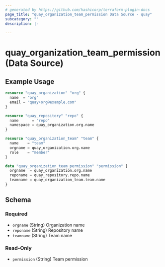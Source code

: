 ```yaml
---
# generated by https://github.com/hashicorp/terraform-plugin-docs
page_title: "quay_organization_team_permission Data Source - quay"
subcategory: ""
description: |-
  
---
```


# quay_organization_team_permission (Data Source)



## Example Usage

```terraform
resource "quay_organization" "org" {
  name  = "org"
  email = "quay+org@example.com"
}

resource "quay_repository" "repo" {
  name      = "repo"
  namespace = quay_organization.org.name
}

resource "quay_organization_team" "team" {
  name    = "team"
  orgname = quay_organization.org.name
  role    = "member"
}

data "quay_organization_team_permission" "permission" {
  orgname  = quay_organization.org.name
  reponame = quay_repository.repo.name
  teamname = quay_organization_team.team.name
}
```

<!-- schema generated by tfplugindocs -->
## Schema

### Required

- `orgname` (String) Organization name
- `reponame` (String) Repository name
- `teamname` (String) Team name

### Read-Only

- `permission` (String) Team permission
